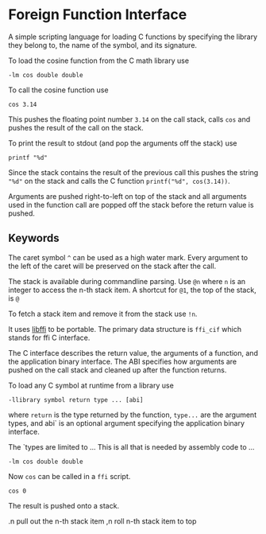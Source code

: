 # Foreign Function Interface    

A simple scripting language for loading C functions by specifying the library
they belong to, the name of the symbol, and its signature.

To load the cosine function from the C math library use
```
-lm cos double double
```

To call the cosine function use
```
cos 3.14
```

This pushes the floating point number `3.14` on the call stack, calls `cos`
and pushes the result of the call on the stack.

To print the result to stdout (and pop the arguments off the stack) use
```
printf "%d"
```
Since the stack contains the result of the previous call this pushes
the string `"%d"` on the stack and calls the C function `printf("%d", cos(3.14))`.

Arguments are pushed right-to-left on top of the stack and all arguments used
in the function call are popped off the stack before the return value is pushed.


## Keywords

The caret symbol `^` can be used as a high water mark. Every argument to the left
of the caret will be preserved on the stack after the call.

The stack is available during commandline parsing. Use `@n` where `n` is an integer
to access the n-th stack item. A shortcut for `@1`, the top of the stack, is `@`

To fetch a stack item and remove it from the stack use `!n`. 

It uses [libffi](https://github.com/libffi/libffi) to be portable.
The primary data structure is `ffi_cif` which stands for ffi C interface.

The C interface describes the return value, the arguments of a function,
and the application binary interface. The ABI specifies how arguments
are pushed on the call stack and cleaned up after the function returns.

To load any C symbol at runtime from a library use

```
-llibrary symbol return type ... [abi]
```

where `return` is the type returned by the function, `type...` are the argument types,
and  abi` is an optional argument specifying the application binary interface.

The `types are limited to ...
This is all that is needed by assembly code to ...

```
-lm cos double double
```

Now `cos` can be called in a `ffi` script.

```
cos 0
```

The result is pushed onto a stack.

.n pull out the n-th stack item
,n roll n-th stack item to top
